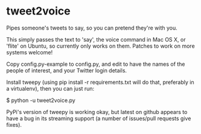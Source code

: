 tweet2voice
===========

Pipes someone's tweets to say, so you can pretend they're with you.

This simply passes the text to 'say', the voice command in Mac OS X, or 'flite'
on Ubuntu, so currently only works on them. Patches to work on more systems
welcome!

Copy config.py-example to config.py, and edit to have the names of the people
of interest, and your Twitter login details.

Install tweepy (using pip install -r requirements.txt will do that, preferably
in a virtualenv), then you can just run:

$ python -u tweet2voice.py

PyPi's version of tweepy is working okay, but latest on github appears to have
a bug in its streaming support (a number of issues/pull requests give fixes).
